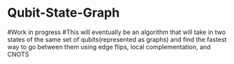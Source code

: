 # Qubit-State-Graph
#Work in progress
#This will eventually be an algorithm that will take in two states of the same set of qubits(represented as graphs) and find the fastest way to go between them using edge flips, local complementation, and CNOTS
